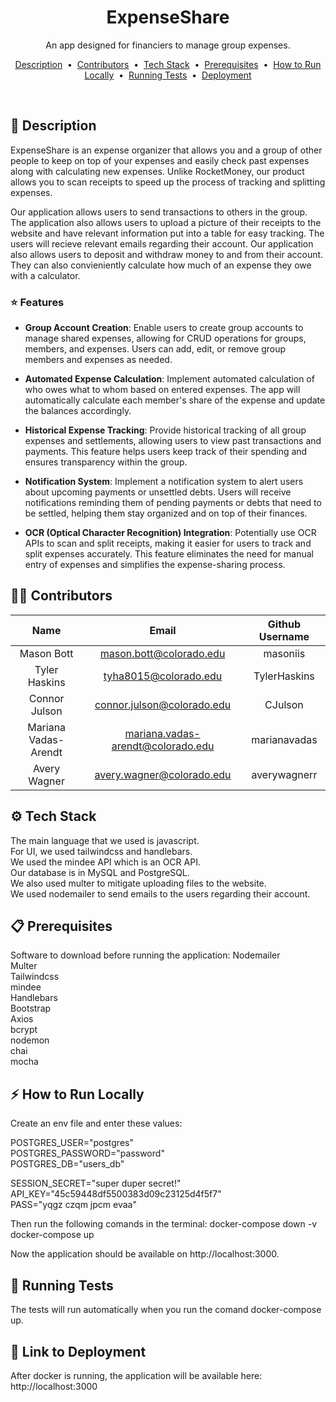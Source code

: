 <h1 align="center">ExpenseShare</h1> 
<p align="center">
An app designed for financiers to manage group expenses.
</p>

<p align="center">
  <a href="#money_with_wings-description">Description</a> &nbsp;&bull;&nbsp;
  <a href="#technologist-contributors">Contributors</a> &nbsp;&bull;&nbsp;
  <a href="#gear-tech-stack">Tech Stack</a> &nbsp;&bull;&nbsp;
  <a href="#clipboard-prerequisites">Prerequisites</a> &nbsp;&bull;&nbsp;
  <a href="#zap-how-to-run-locally">How to Run Locally</a> &nbsp;&bull;&nbsp;
  <a href="#test_tube-running-tests">Running Tests</a> &nbsp;&bull;&nbsp;
  <a href="#rocket-deployment">Deployment</a>
</p>

<!-- > :construction: WIP -->

<br>

## :money_with_wings: Description

ExpenseShare is an expense organizer that allows you and a group of other people to keep on top of your expenses and easily check past expenses along with calculating new expenses. Unlike RocketMoney, our product allows you to scan receipts to speed up the process of tracking and splitting expenses.

Our application allows users to send transactions to others in the group. The application also allows users to upload a picture of their receipts to the website and have relevant information put into a table for easy tracking. The users will recieve relevant emails regarding their account. Our application also allows users to deposit and withdraw money to and from their account. They can also convieniently calculate how much of an expense they owe with a calculator.

### :star: Features

- **Group Account Creation**: Enable users to create group accounts to manage shared expenses, allowing for CRUD operations for groups, members, and expenses. Users can add, edit, or remove group members and expenses as needed.

- **Automated Expense Calculation**: Implement automated calculation of who owes what to whom based on entered expenses. The app will automatically calculate each member's share of the expense and update the balances accordingly.

- **Historical Expense Tracking**: Provide historical tracking of all group expenses and settlements, allowing users to view past transactions and payments. This feature helps users keep track of their spending and ensures transparency within the group.

- **Notification System**: Implement a notification system to alert users about upcoming payments or unsettled debts. Users will receive notifications reminding them of pending payments or debts that need to be settled, helping them stay organized and on top of their finances.

- **OCR (Optical Character Recognition) Integration**: Potentially use OCR APIs to scan and split receipts, making it easier for users to track and split expenses accurately. This feature eliminates the need for manual entry of expenses and simplifies the expense-sharing process.

## :technologist: Contributors

|         Name         |               Email               | Github Username |
| :------------------: | :-------------------------------: | :-------------: |
|      Mason Bott      | mason.bott@colorado.edu           |  masoniis       |
|    Tyler Haskins     | tyha8015@colorado.edu             |  TylerHaskins   |
|    Connor Julson     | connor.julson@colorado.edu        |  CJulson        |
| Mariana Vadas-Arendt | mariana.vadas-arendt@colorado.edu |  marianavadas   |
|     Avery Wagner     |     avery.wagner@colorado.edu     |  averywagnerr   |

## :gear: Tech Stack
The main language that we used is javascript. <br>
For UI, we used tailwindcss and handlebars. <br>
We used the mindee API which is an OCR API. <br>
Our database is in MySQL and PostgreSQL. <br>
We also used multer to mitigate uploading files to the website. <br>
We used nodemailer to send emails to the users regarding their account. <br>

## :clipboard: Prerequisites
Software to download before running the application: 
Nodemailer <br>
Multer <br>
Tailwindcss <br>
mindee <br>
Handlebars <br>
Bootstrap <br>
Axios <br>
bcrypt <br>
nodemon <br>
chai <br>
mocha <br>

## :zap: How to Run Locally
Create an env file and enter these values: 

POSTGRES_USER="postgres" <br>
POSTGRES_PASSWORD="password" <br>
POSTGRES_DB="users_db" <br>

SESSION_SECRET="super duper secret!" <br>
API_KEY="45c59448df5500383d09c23125d4f5f7" <br>
PASS="yqgz czqm jpcm evaa" <br>

Then run the following comands in the terminal:
docker-compose down -v <br>
docker-compose up <br>

Now the application should be available on http://localhost:3000.
## :test_tube: Running Tests
The tests will run automatically when you run the comand docker-compose up.

## :rocket: Link to Deployment
After docker is running, the application will be available here:
http://localhost:3000
